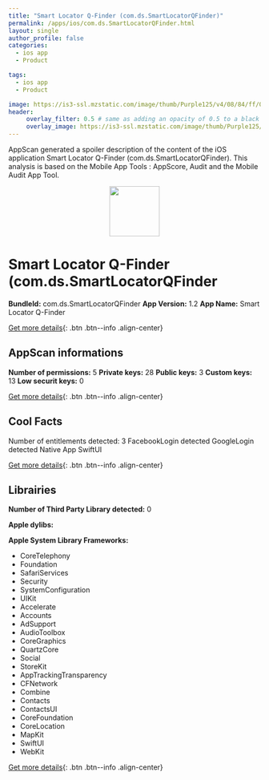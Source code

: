 ```yaml
---
title: "Smart Locator Q-Finder (com.ds.SmartLocatorQFinder)"
permalink: /apps/ios/com.ds.SmartLocatorQFinder.html
layout: single
author_profile: false
categories: 
  - ios app 
  - Product 

tags: 
  - ios app 
  - Product 

image: https://is3-ssl.mzstatic.com/image/thumb/Purple125/v4/08/84/ff/0884ff22-332b-4bf3-22d6-77506db4ae30/AppIcon-1x_U007emarketing-0-6-0-85-220.png/512x512bb.jpg
header: 
     overlay_filter: 0.5 # same as adding an opacity of 0.5 to a black background
     overlay_image: https://is3-ssl.mzstatic.com/image/thumb/Purple125/v4/08/84/ff/0884ff22-332b-4bf3-22d6-77506db4ae30/AppIcon-1x_U007emarketing-0-6-0-85-220.png/512x512bb.jpg
---
```

AppScan generated a spoiler description of the content of the iOS application Smart Locator Q-Finder (com.ds.SmartLocatorQFinder). This analysis is based on the Mobile App Tools : AppScore, Audit and the Mobile Audit App Tool.

  
  
<div style="text-align: center;"><img src="https://is3-ssl.mzstatic.com/image/thumb/Purple125/v4/08/84/ff/0884ff22-332b-4bf3-22d6-77506db4ae30/AppIcon-1x_U007emarketing-0-6-0-85-220.png/512x512bb.jpg" width="100" height="100"></div>  
  
# Smart Locator Q-Finder (com.ds.SmartLocatorQFinder

**BundleId:** com.ds.SmartLocatorQFinder
**App Version:** 1.2
**App Name:** Smart Locator Q-Finder


[Get more details](/pricing.html){: .btn .btn--info .align-center}  
  
## AppScan informations 

**Number of permissions:** 5
**Private keys:** 28
**Public keys:** 3
**Custom keys:** 13
**Low securit keys:** 0
  
[Get more details](/pricing.html){: .btn .btn--info .align-center}

## Cool Facts

Number of entitlements detected: 3
FacebookLogin detected
GoogleLogin detected
Native App
SwiftUI
  
[Get more details](/pricing.html){: .btn .btn--info .align-center}

## Librairies 
**Number of Third Party Library detected:** 0

**Apple dylibs:**


**Apple System Library Frameworks:**
- CoreTelephony
- Foundation
- SafariServices
- Security
- SystemConfiguration
- UIKit
- Accelerate
- Accounts
- AdSupport
- AudioToolbox
- CoreGraphics
- QuartzCore
- Social
- StoreKit
- AppTrackingTransparency
- CFNetwork
- Combine
- Contacts
- ContactsUI
- CoreFoundation
- CoreLocation
- MapKit
- SwiftUI
- WebKit


  
[Get more details](/pricing.html){: .btn .btn--info .align-center}


